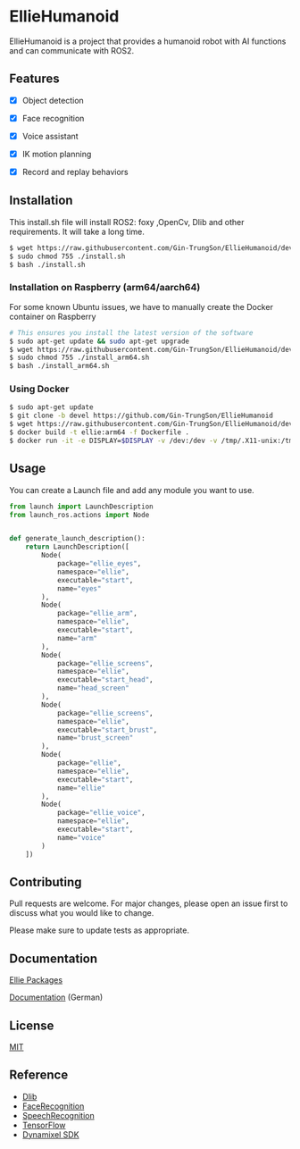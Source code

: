 # EllieHumanoid

EllieHumanoid is a project that provides a humanoid robot with AI functions and can communicate with ROS2.

## Features

- [x] Object detection 

- [x] Face recognition
- [x] Voice assistant
- [x] IK motion planning
- [x] Record and replay behaviors

## Installation

This install.sh file will install ROS2: foxy ,OpenCv, Dlib and other requirements. It will take a long time.

```bash
$ wget https://raw.githubusercontent.com/Gin-TrungSon/EllieHumanoid/devel/install.sh
$ sudo chmod 755 ./install.sh
$ bash ./install.sh
```
### Installation on Raspberry (arm64/aarch64)
For some known Ubuntu issues, we have to manually create the Docker container on Raspberry
```bash
# This ensures you install the latest version of the software
$ sudo apt-get update && sudo apt-get upgrade
$ wget https://raw.githubusercontent.com/Gin-TrungSon/EllieHumanoid/devel/install_arm64.sh
$ sudo chmod 755 ./install_arm64.sh
$ bash ./install_arm64.sh
```
### Using Docker
```bash
$ sudo apt-get update 
$ git clone -b devel https://github.com/Gin-TrungSon/EllieHumanoid
$ wget https://raw.githubusercontent.com/Gin-TrungSon/EllieHumanoid/devel/Dockerfile
$ docker build -t ellie:arm64 -f Dockerfile .
$ docker run -it -e DISPLAY=$DISPLAY -v /dev:/dev -v /tmp/.X11-unix:/tmp/.X11-unix:rw -e QT_X11_NO_MITSHM=1 --privileged --name ellie_container ellie:arm64
```


## Usage
You can create a Launch file and add any module you want to use.
```python
from launch import LaunchDescription
from launch_ros.actions import Node


def generate_launch_description():
    return LaunchDescription([
        Node(
            package="ellie_eyes",
            namespace="ellie",
            executable="start",
            name="eyes"
        ),
        Node(
            package="ellie_arm",
            namespace="ellie",
            executable="start",
            name="arm"
        ),
        Node(
            package="ellie_screens",
            namespace="ellie",
            executable="start_head",
            name="head_screen"
        ),
        Node(
            package="ellie_screens",
            namespace="ellie",
            executable="start_brust",
            name="brust_screen"
        ),
        Node(
            package="ellie",
            namespace="ellie",
            executable="start",
            name="ellie"
        ),
        Node(
            package="ellie_voice",
            namespace="ellie",
            executable="start",
            name="voice"
        )
    ])

```

## Contributing
Pull requests are welcome. For major changes, please open an issue first to discuss what you would like to change.

Please make sure to update tests as appropriate.

## Documentation 
[Ellie Packages](https://github.com/Gin-TrungSon/EllieHumanoid/wiki/Ros2-Interfaces)

[Documentation](https://github.com/Gin-TrungSon/EllieHumanoid/blob/devel/Documentation.docx) (German)
## License
[MIT](https://choosealicense.com/licenses/mit/)

## Reference
- [Dlib](https://github.com/davisking/dlib)
- [FaceRecognition](https://github.com/ageitgey/face_recognition)
- [SpeechRecognition](/https://github.com/Uberi/speech_recognition)
- [TensorFlow](https://www.tensorflow.org/lite/guide)
- [Dynamixel SDK](https://github.com/ROBOTIS-GIT/DynamixelSDK)

